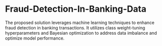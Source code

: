 # Fraud-Detection-In-Banking-Data
The proposed solution leverages machine learning techniques to enhance fraud detection in banking transactions. It utilizes class weight-tuning hyperparameters and Bayesian optimization to address data imbalance and optimize model performance. 
